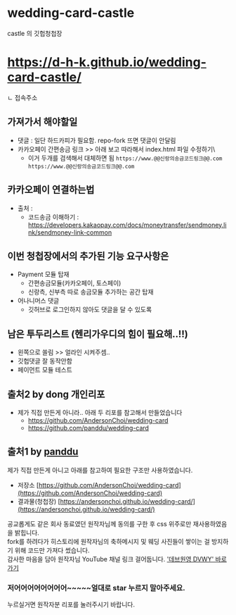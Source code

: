 # wedding-card-castle

castle 의 깃헙청첩장

# https://d-h-k.github.io/wedding-card-castle/

ㄴ 접속주소

## 가져가서 해야할일

- 댓글 : 일단 하드카피가 필요함. repo-fork 뜨면 댓글이 안달림
- 카카오페이 간편송금 링크 >> 아래 보고 따라해서 index.html 파일 수정하기\
  - 이거 두개를 검색해서 대체하면 됨 `https://www.@@신랑의송금코드링크@@.com` `https://www.@@신랑의송금코드링크@@.com`

## 카카오페이 연결하는법

- 출처 :
  - 코드송금 이해하기 : https://developers.kakaopay.com/docs/moneytransfer/sendmoney.link/sendmoney-link-common

## 이번 청첩장에서의 추가된 기능 요구사항은

- Payment 모듈 탑재
  - 간편송금모듈(카카오페이, 토스페이)
  - 신랑측, 신부측 따로 송금모듈 추가하는 공간 탑재
- 어나니머스 댓글
  - 깃허브로 로그인하지 않아도 댓글을 달 수 있도록

## 남은 투두리스트 (헨리가우디의 힘이 필요해..!!)

- 왼쪽으로 쏠림 >> 얼라인 시켜주셈..
- 깃헙댓글 잘 동작안함
- 페이먼트 모듈 테스트

## 출처2 by dong 개인리포

- 제가 직접 만든게 아니라.. 아래 두 리포를 참고해서 만들었습니다
  - https://github.com/AndersonChoi/wedding-card
  - https://github.com/panddu/wedding-card

## 출처1 by [panddu](https://github.com/panddu/wedding-card/)

제가 직접 만든게 아니고 아래를 참고하여 필요한 구조만 사용하였습니다.

- 저장소 [https://github.com/AndersonChoi/wedding-card](https://github.com/AndersonChoi/wedding-card)
- 결과물(청첩장) [https://andersonchoi.github.io/wedding-card/](https://andersonchoi.github.io/wedding-card/)

공교롭게도 같은 회사 동료였던 원작자님께 동의를 구한 후 css 위주로만 재사용하였음을 밝힙니다.<br>
fork를 하려다가 히스토리에 원작자님의 축하메시지 및 웨딩 사진들이 쌓이는 걸 방지하기 위해 코드만 가져다 썼습니다.<br>
감사한 마음을 담아 원작자님 YouTube 채널 링크 걸어둡니다. <a href="https://www.youtube.com/c/%EB%8D%B0%EB%B8%8C%EC%9B%90%EC%98%81DevWonYoung">'데브원영 DVWY' 바로가기</a>
<br>

### 저어어어어어어어어~~~~~얼대로 star 누르지 말아주세요.

누르실거면 원작자분 리포를 눌러주시기 바랍니다.
